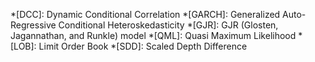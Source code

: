 *[DCC]: Dynamic Conditional Correlation
*[GARCH]: Generalized Auto-Regressive Conditional Heteroskedasticity
*[GJR]: GJR (Glosten, Jagannathan, and Runkle) model
*[QML]: Quasi Maximum Likelihood
*[LOB]: Limit Order Book
*[SDD]: Scaled Depth Difference
